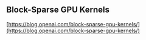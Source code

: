 ## Block-Sparse GPU Kernels
  
  [https://blog.openai.com/block-sparse-gpu-kernels/](https://blog.openai.com/block-sparse-gpu-kernels/)